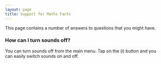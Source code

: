 ```yaml
---
layout: page
title: Support for Maths Facts
---
```


This page contains a number of answers to questions that you might have.


### How can I turn sounds off?

You can turn sounds off from the main menu. Tap on the (i) button and you can easily switch sounds on and off.
